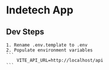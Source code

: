 # Indetech App

## Dev Steps
    1. Rename .env.template to .env
    2. Populate environment variables
    ```
        VITE_API_URL=http://localhost/api
    ```
